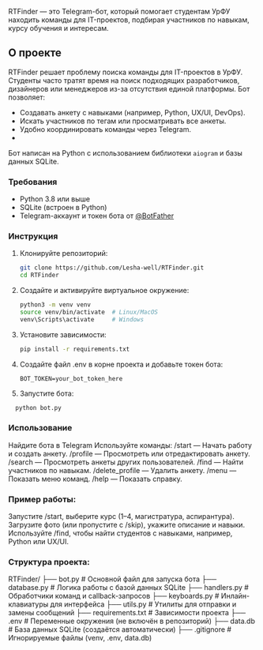 RTFinder — это Telegram-бот, который помогает студентам УрФУ находить команды для IT-проектов, подбирая участников по навыкам, курсу обучения и интересам.

## О проекте

RTFinder решает проблему поиска команды для IT-проектов в УрФУ. Студенты часто тратят время на поиск подходящих разработчиков, дизайнеров или менеджеров из-за отсутствия единой платформы. Бот позволяет:
- Создавать анкету с навыками (например, Python, UX/UI, DevOps).
- Искать участников по тегам или просматривать все анкеты.
- Удобно координировать команды через Telegram.
- 
Бот написан на Python с использованием библиотеки `aiogram` и базы данных SQLite.

### Требования
- Python 3.8 или выше
- SQLite (встроен в Python)
- Telegram-аккаунт и токен бота от [@BotFather](https://t.me/BotFather)

### Инструкция
1. Клонируйте репозиторий:
   ```bash
   git clone https://github.com/Lesha-well/RTFinder.git
   cd RTFinder
2. Создайте и активируйте виртуальное окружение:
   ```bash
   python3 -m venv venv
   source venv/bin/activate  # Linux/MacOS
   venv\Scripts\activate     # Windows
3. Установите зависимости:
   ```bash
   pip install -r requirements.txt
4. Создайте файл .env в корне проекта и добавьте токен бота:
   ```plaintext
   BOT_TOKEN=your_bot_token_here
5. Запустите бота:
  ```bash
    python bot.py
  ```
### Использование

Найдите бота в Telegram
Используйте команды:
/start — Начать работу и создать анкету.
/profile — Просмотреть или отредактировать анкету.
/search — Просмотреть анкеты других пользователей.
/find — Найти участников по навыкам.
/delete_profile — Удалить анкету.
/menu — Показать меню команд.
/help — Показать справку.

### Пример работы:

Запустите /start, выберите курс (1–4, магистратура, аспирантура).
Загрузите фото (или пропустите с /skip), укажите описание и навыки.
Используйте /find, чтобы найти студентов с навыками, например, Python или UX/UI.

### Структура проекта:

RTFinder/
├── bot.py              # Основной файл для запуска бота
├── database.py         # Логика работы с базой данных SQLite
├── handlers.py         # Обработчики команд и callback-запросов
├── keyboards.py        # Инлайн-клавиатуры для интерфейса
├── utils.py            # Утилиты для отправки и замены сообщений
├── requirements.txt    # Зависимости проекта
├── .env               # Переменные окружения (не включён в репозиторий)
├── data.db            # База данных SQLite (создаётся автоматически)
├── .gitignore         # Игнорируемые файлы (venv, .env, data.db)
